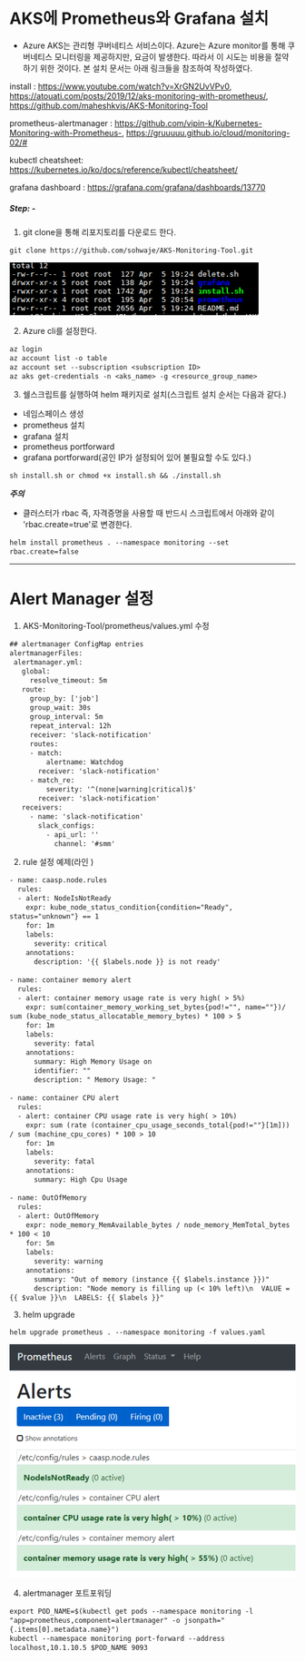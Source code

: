 # AKS에 Prometheus와 Grafana 설치

- Azure AKS는 관리형 쿠버네티스 서비스이다. Azure는 Azure monitor를 통해 쿠버네티스 모니터링을 제공하지만, 요금이 발생한다. 따라서 이 시도는 비용을 절약하기 위한 것이다. 본 설치 문서는 아래 링크들을 참조하여 작성하였다.

install : https://www.youtube.com/watch?v=XrGN2UvVPv0, https://atouati.com/posts/2019/12/aks-monitoring-with-prometheus/, https://github.com/maheshkvis/AKS-Monitoring-Tool

prometheus-alertmanager : https://github.com/vipin-k/Kubernetes-Monitoring-with-Prometheus-, https://gruuuuu.github.io/cloud/monitoring-02/#

kubectl cheatsheet: https://kubernetes.io/ko/docs/reference/kubectl/cheatsheet/


grafana dashboard : https://grafana.com/grafana/dashboards/13770

##### Step: -
1. git clone을 통해 리포지토리를 다운로드 한다.
  ```
  git clone https://github.com/sohwaje/AKS-Monitoring-Tool.git
  ```

![Alt text](/image/aks-dir.PNG "디렉토리 구조")

2. Azure cli를 설정한다.
  ```
  az login
  az account list -o table
  az account set --subscription <subscription ID>
  az aks get-credentials -n <aks_name> -g <resource_group_name>
  ```

3. 쉘스크립트를 실행하여 helm 패키지로 설치(스크립트 설치 순서는 다음과 같다.)
  - 네임스페이스 생성
  - prometheus 설치
  - grafana 설치
  - prometheus portforward
  - grafana portforward(공인 IP가 설정되어 있어 불필요할 수도 있다.)
  ```
  sh install.sh or chmod +x install.sh && ./install.sh
  ```
***주의***
- 클러스터가 rbac 즉, 자격증명을 사용할 때 반드시 스크립트에서 아래와 같이 'rbac.create=true'로 변경한다.
 ```
 helm install prometheus . --namespace monitoring --set rbac.create=false
 ```
* * *
# Alert Manager 설정
1. AKS-Monitoring-Tool/prometheus/values.yml 수정
 ```
 ## alertmanager ConfigMap entries
 alertmanagerFiles:
  alertmanager.yml:
    global:
      resolve_timeout: 5m
    route:
      group_by: ['job']
      group_wait: 30s
      group_interval: 5m
      repeat_interval: 12h
      receiver: 'slack-notification'
      routes:
      - match:
          alertname: Watchdog
        receiver: 'slack-notification'
      - match_re:
          severity: '^(none|warning|critical)$'
        receiver: 'slack-notification'
    receivers:
      - name: 'slack-notification'
        slack_configs:
          - api_url: ''
            channel: '#smm'
  ```
2. rule 설정 예제(라인 )
  ```
  - name: caasp.node.rules
    rules:
    - alert: NodeIsNotReady
      expr: kube_node_status_condition{condition="Ready", status="unknown"} == 1
      for: 1m
      labels:
        severity: critical
      annotations:
        description: '{{ $labels.node }} is not ready'

  - name: container memory alert
    rules:
    - alert: container memory usage rate is very high( > 5%)
      expr: sum(container_memory_working_set_bytes{pod!="", name=""})/ sum (kube_node_status_allocatable_memory_bytes) * 100 > 5
      for: 1m
      labels:
        severity: fatal
      annotations:
        summary: High Memory Usage on
        identifier: ""
        description: " Memory Usage: "

  - name: container CPU alert
    rules:
    - alert: container CPU usage rate is very high( > 10%)
      expr: sum (rate (container_cpu_usage_seconds_total{pod!=""}[1m])) / sum (machine_cpu_cores) * 100 > 10
      for: 1m
      labels:
        severity: fatal
      annotations:
        summary: High Cpu Usage

  - name: OutOfMemory
    rules:
    - alert: OutOfMemory
      expr: node_memory_MemAvailable_bytes / node_memory_MemTotal_bytes * 100 < 10
      for: 5m
      labels:
        severity: warning
      annotations:
        summary: "Out of memory (instance {{ $labels.instance }})"
        description: "Node memory is filling up (< 10% left)\n  VALUE = {{ $value }}\n  LABELS: {{ $labels }}"
  ```
3. helm upgrade
  ```
  helm upgrade prometheus . --namespace monitoring -f values.yaml
  ```

![Alt text](/image/prometheus_alert.PNG "Prometheus Alert")

4. alertmanager 포트포워딩
  ```
  export POD_NAME=$(kubectl get pods --namespace monitoring -l "app=prometheus,component=alertmanager" -o jsonpath="{.items[0].metadata.name}")
  kubectl --namespace monitoring port-forward --address localhost,10.1.10.5 $POD_NAME 9093
  ```

